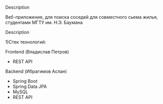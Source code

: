 Description

Веб-приложение, для поиска соседей для совместного сьема жилья, студентами МГТУ им. Н.Э. Баумана

Description

1)Стек технологий:

Frontend (Владислав Петров)
- REST API

Backend (Ибрагимов Аслан)
- Spring Boot
- Spring Data JPA
- MySQL
- REST API


